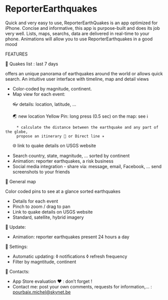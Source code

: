 # ReporterEarthquakes

Quick and very easy to use, ReporterEarthQuakes is an app optimized for iPhone.
Concise and informative, this app is purpose-built and does its job very well. 
Lists, maps, searchs, data are delivered in real-time to your phone.
Animations will allow you to use ReporterEarthquakes in a good mood

FEATURES

🔴 Quakes list : last 7 days

offers an unique panorama of earthquakes around the world or allows quick search.
An intuitive user interface with timeline, map and detail views
 
- Color-coded by magnitude, continent.
- Map view for each event:

       👓 details: location, latitude, ...
       
       🌏 new location Yellow Pin: long press (0.5 sec) on the map: see ℹ️
       
         * calculate the distance between the earthquake and any part of the globe, 
         propose an itinerary 🚕 or Direct line ✈️
             
       🌐 link to quake details on USGS website
       
- Search country, state, magnitude, … sorted by continent
- Animation: reporter earthquakes, a risk business
- Social media integration - share via: message, email, Facebook, … send screenshots to your friends


🔴 General map

Color coded pins to see at a glance sorted earthquakes

- Details for each event
- Pinch to zoom / drag to pan
- Link to quake details on USGS website
- Standard, satellite, hybrid imagery

🔴 Update: 

- Animation: reporter earthquakes present 24 hours a day

🔴 Settings:

- Automatic updating:
          ◊ notifications
          ◊ refresh frequency
- Filter by magntitude, continent

🔴 Contacts:

- App  Store evaluation ❤︎ : don’t forget !
- Contact me: post your own comments, requests for information,... : pourbaix.michel@skynet.be
           


